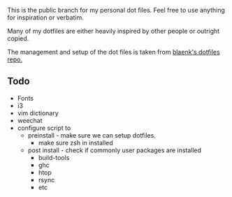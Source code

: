 This is the public branch for my personal dot files.
Feel free to use anything for inspiration or verbatim.

Many of my dotfiles are either heavily inspired by other people or outright copied.

The management and setup of the dot files is taken from [blaenk's dotfiles repo.](https://github.com/blaenk/dot)

## Todo ##
- Fonts
- i3
- vim dictionary
- weechat
- configure script to 
  - preinstall - make sure we can setup dotfiles.
    - make sure zsh in installed
  - post install - check if commonly user packages are installed
    - build-tools
    - ghc
    - htop
    - rsync
    - etc
